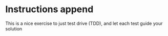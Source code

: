 # Instructions append

This is a nice exercise to just test drive (TDD), and let each test guide your solution